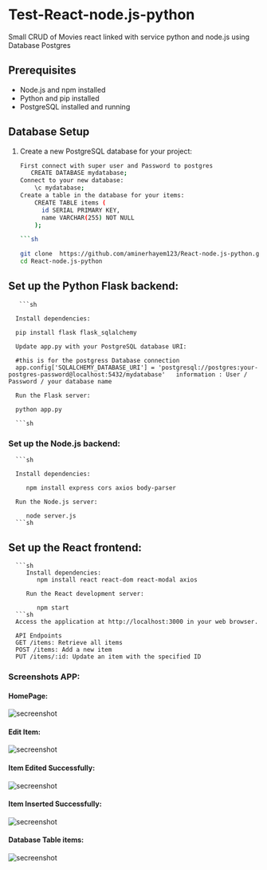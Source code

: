# Test-React-node.js-python

Small CRUD of Movies react linked with service python and node.js using Database Postgres

## Prerequisites

- Node.js and npm installed
- Python and pip installed
- PostgreSQL installed and running

## Database Setup

1. Create a new PostgreSQL database for your project:

   ```sh
   First connect with super user and Password to postgres 
      CREATE DATABASE mydatabase;
   Connect to your new database:
       \c mydatabase;
   Create a table in the database for your items:
       CREATE TABLE items (
         id SERIAL PRIMARY KEY,
         name VARCHAR(255) NOT NULL
       );

   ```sh
   
   git clone  https://github.com/aminerhayem123/React-node.js-python.git
   cd React-node.js-python
   
## Set up the Python Flask backend:
       
       ```sh
   
      Install dependencies:
      
      pip install flask flask_sqlalchemy
      
      Update app.py with your PostgreSQL database URI:
      
      #this is for the postgress Database connection 
      app.config['SQLALCHEMY_DATABASE_URI'] = 'postgresql://postgres:your-postgres-password@localhost:5432/mydatabase'   information : User / Password / your database name
      
      Run the Flask server:
   
      python app.py
      
      ```sh

### Set up the Node.js backend:
      ```sh
      
      Install dependencies:
      
         npm install express cors axios body-parser
      
      Run the Node.js server:
      
         node server.js
      ```sh

## Set up the React frontend:
      ```sh
         Install dependencies:
            npm install react react-dom react-modal axios
         
         Run the React development server:
         
            npm start
      ```sh
      Access the application at http://localhost:3000 in your web browser.
      
      API Endpoints
      GET /items: Retrieve all items
      POST /items: Add a new item
      PUT /items/:id: Update an item with the specified ID

### Screenshots APP:

#### HomePage:
<img aline="center" src="https://imgur.com/6DmY6J1.png" alt="secreenshot">

#### Edit Item:
<img aline="center" src="https://imgur.com/OnNvijL.png" alt="secreenshot">

#### Item Edited Successfully:
<img aline="center" src="https://imgur.com/XdOcuMS.png" alt="secreenshot">

#### Item Inserted Successfully:
<img aline="center" src="https://imgur.com/clk7NVP.png" alt="secreenshot">

#### Database Table items:
<img aline="center" src="https://imgur.com/Fg7I4Xg.png" alt="secreenshot">




